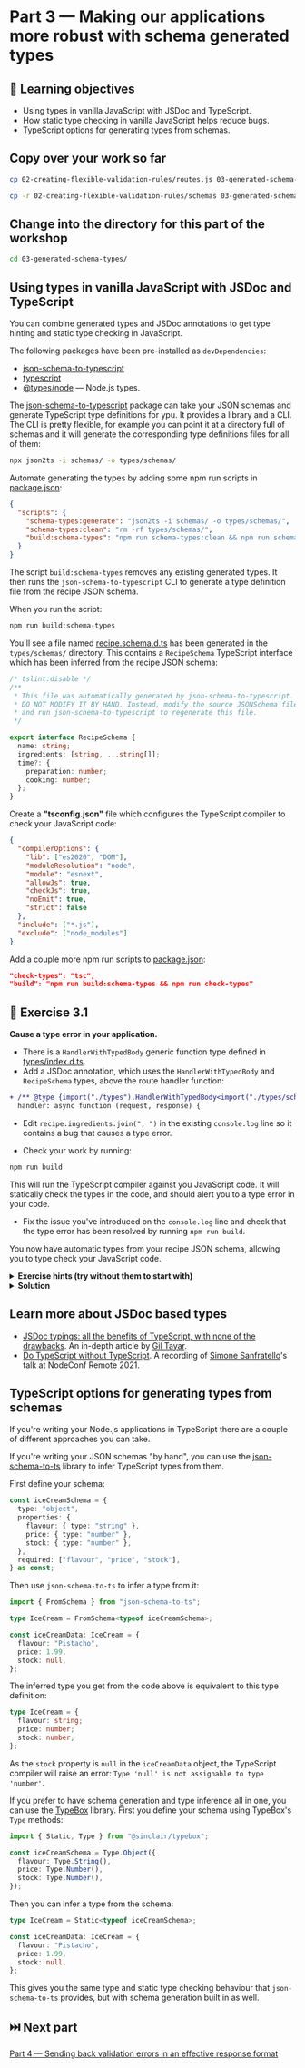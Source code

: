 # Part 3 — Making our applications more robust with schema generated types

## 🧠 Learning objectives

- Using types in vanilla JavaScript with JSDoc and TypeScript.
- How static type checking in vanilla JavaScript helps reduce bugs.
- TypeScript options for generating types from schemas.

## Copy over your work so far

```sh
cp 02-creating-flexible-validation-rules/routes.js 03-generated-schema-types/routes.js

cp -r 02-creating-flexible-validation-rules/schemas 03-generated-schema-types/
```

## Change into the directory for this part of the workshop

```sh
cd 03-generated-schema-types/
```

## Using types in vanilla JavaScript with JSDoc and TypeScript

You can combine generated types and JSDoc annotations to get type hinting and
static type checking in JavaScript.

The following packages have been pre-installed as `devDependencies`:

- [json-schema-to-typescript](https://npm.im/json-schema-to-typescript)
- [typescript](https://www.npmjs.com/package/typescript)
- [@types/node](https://www.npmjs.com/package/@types/node) — Node.js types.

The [json-schema-to-typescript](https://npm.im/json-schema-to-typescript) package
can take your JSON schemas and generate TypeScript type definitions for ypu.
It provides a library and a CLI. The CLI is pretty flexible, for example you can
point it at a directory full of schemas and it will generate the corresponding
type definitions files for all of them:

```bash
npx json2ts -i schemas/ -o types/schemas/
```

Automate generating the types by adding some npm run scripts in [package.json](package.json):

```json
{
  "scripts": {
    "schema-types:generate": "json2ts -i schemas/ -o types/schemas/",
    "schema-types:clean": "rm -rf types/schemas/",
    "build:schema-types": "npm run schema-types:clean && npm run schema-types:generate"
  }
}
```

The script `build:schema-types` removes any existing generated types. It then
runs the `json-schema-to-typescript` CLI to generate a type definition file
from the recipe JSON schema.

When you run the script:

```bash
npm run build:schema-types
```

You'll see a file named [recipe.schema.d.ts](types/schemas/recipe.schema.d.ts) has been generated in the `types/schemas/`
directory. This contains a `RecipeSchema` TypeScript interface which has been
inferred from the recipe JSON schema:

```typescript
/* tslint:disable */
/**
 * This file was automatically generated by json-schema-to-typescript.
 * DO NOT MODIFY IT BY HAND. Instead, modify the source JSONSchema file,
 * and run json-schema-to-typescript to regenerate this file.
 */

export interface RecipeSchema {
  name: string;
  ingredients: [string, ...string[]];
  time?: {
    preparation: number;
    cooking: number;
  };
}
```

Create a **"tsconfig.json"** file which configures the TypeScript compiler to
check your JavaScript code:

```json
{
  "compilerOptions": {
    "lib": ["es2020", "DOM"],
    "moduleResolution": "node",
    "module": "esnext",
    "allowJs": true,
    "checkJs": true,
    "noEmit": true,
    "strict": false
  },
  "include": ["*.js"],
  "exclude": ["node_modules"]
}
```

Add a couple more npm run scripts to [package.json](package.json):

```json
"check-types": "tsc",
"build": "npm run build:schema-types && npm run check-types"
```

## 🎯 Exercise 3.1

**Cause a type error in your application.**

- There is a `HandlerWithTypedBody` generic function type defined in [types/index.d.ts](types/index.d.ts).
- Add a JSDoc annotation, which uses the `HandlerWithTypedBody` and `RecipeSchema`
types, above the route handler function:

```diff
+ /** @type {import("./types").HandlerWithTypedBody<import("./types/schemas/recipe.schema").RecipeSchema>} */
  handler: async function (request, response) {
```

- Edit `recipe.ingredients.join(", ")` in the existing `console.log` line so it contains a bug that causes a type error.

- Check your work by running:

```sh
npm run build
```

This will run the TypeScript compiler against you JavaScript code. It will
statically check the types in the code, and should alert you to a type error
in your code.

- Fix the issue you've introduced on the `console.log` line and check that
the type error has been resolved by running `npm run build`.

You now have automatic types from your recipe JSON schema, allowing you to type
check your JavaScript code.

<details>
  <summary><strong>Exercise hints (try without them to start with)</strong></summary>

  - `console.log("Recipe ingredients:", recipe.time.join(", "));`
</details>

<details>
  <summary><strong>Solution</strong></summary>

  You can see a passing solution in
  [completed/routes.exercise-3.1.completed.js](completed/routes.exercise-3.1.completed.js).
</details>

## Learn more about JSDoc based types

- [JSDoc typings: all the benefits of TypeScript, with none of the drawbacks](https://gils-blog.tayar.org/posts/jsdoc-typings-all-the-benefits-none-of-the-drawbacks/). An in-depth article by [Gil Tayar](https://twitter.com/giltayar/).
- [Do TypeScript without TypeScript](https://www.youtube.com/watch?v=xLDVfBUgD8U).
A recording of [Simone Sanfratello](https://twitter.com/simonesanfradev)'s talk at NodeConf Remote 2021.

## TypeScript options for generating types from schemas

If you're writing your Node.js applications in TypeScript there are a couple of different approaches you can take.

<!-- TODO: Update code blocks -->

If you're writing your JSON schemas "by hand", you can use the [json-schema-to-ts](https://npm.im/json-schema-to-ts) library to infer TypeScript types from them.

First define your schema:

```typescript
const iceCreamSchema = {
  type: "object",
  properties: {
    flavour: { type: "string" },
    price: { type: "number" },
    stock: { type: "number" },
  },
  required: ["flavour", "price", "stock"],
} as const;
```

Then use `json-schema-to-ts` to infer a type from it:

```typescript
import { FromSchema } from "json-schema-to-ts";

type IceCream = FromSchema<typeof iceCreamSchema>;

const iceCreamData: IceCream = {
  flavour: "Pistacho",
  price: 1.99,
  stock: null,
};
```

The inferred type you get from the code above is equivalent to this type definition:

```typescript
type IceCream = {
  flavour: string;
  price: number;
  stock: number;
};
```

<!-- TODO: Reword -->
As the `stock` property is `null` in the `iceCreamData` object, the TypeScript compiler will raise an error: `Type 'null' is not assignable to type 'number'`.

If you prefer to have schema generation and type inference all in one, you can use the [TypeBox](https://npm.im/@sinclair/typebox) library. First you define your schema using TypeBox's `Type` methods:

```typescript
import { Static, Type } from "@sinclair/typebox";

const iceCreamSchema = Type.Object({
  flavour: Type.String(),
  price: Type.Number(),
  stock: Type.Number(),
});
```

Then you can infer a type from the schema:

```typescript
type IceCream = Static<typeof iceCreamSchema>;

const iceCreamData: IceCream = {
  flavour: "Pistacho",
  price: 1.99,
  stock: null,
};
```

This gives you the same type and static type checking behaviour that `json-schema-to-ts`
provides, but with schema generation built in as well.

## ⏭️ Next part

[Part 4 — Sending back validation errors in an effective response format](../04-validation-error-responses/README.md)
